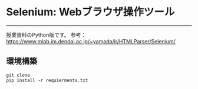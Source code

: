 # Selenium: Webブラウザ操作ツール
---

授業資料のPython版です。
参考： https://www.mlab.im.dendai.ac.jp/~yamada/ir/HTMLParser/Selenium/

## 環境構築
```
git clone
pip install -r requierments.txt
```
